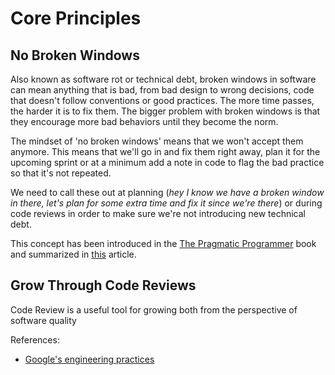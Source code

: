 # Core Principles

## No Broken Windows

Also known as software rot or technical debt, broken windows in software can mean anything that is bad, from bad design to wrong decisions, code that doesn't follow conventions or good practices. The more time passes, the harder it is to fix them. The bigger problem with broken windows is that they encourage more bad behaviors until they become the norm.

The mindset of 'no broken windows' means that we won't accept them anymore. This means that we'll go in and fix them right away, plan it for the upcoming sprint or at a minimum add a note in code to flag the bad practice so that it's not repeated. 

We need to call these out at planning (_hey I know we have a broken window in there, let's plan for some extra time and fix it since we're there_) or during code reviews in order to make sure we're not introducing new technical debt.

This concept has been introduced in the [The Pragmatic Programmer](https://pragprog.com/book/tpp20/the-pragmatic-programmer-20th-anniversary-edition) book and summarized in [this](https://pragprog.com/the-pragmatic-programmer/extracts/software-entropy) article.


## Grow Through Code Reviews 

Code Review is a useful tool for growing both from the perspective of software quality 

References:

- [Google's engineering practices](https://google.github.io/eng-practices/review/)